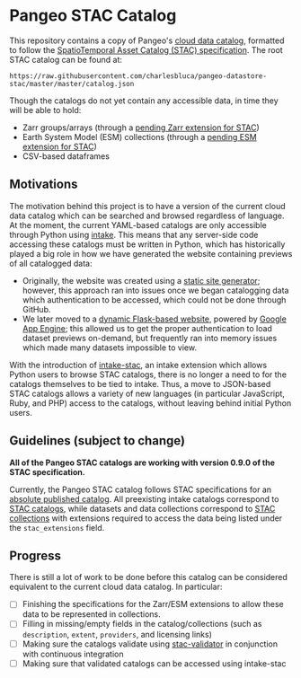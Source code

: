 # Pangeo STAC Catalog
This repository contains a copy of Pangeo's [cloud data catalog](https://github.com/pangeo-data/pangeo-datastore), formatted to follow the [SpatioTemporal Asset Catalog (STAC) specification](https://github.com/radiantearth/stac-spec).
The root STAC catalog can be found at:
```
https://raw.githubusercontent.com/charlesbluca/pangeo-datastore-stac/master/master/catalog.json
```
Though the catalogs do not yet contain any accessible data, in time they will be able to hold:
- Zarr groups/arrays (through a [pending Zarr extension for STAC](https://github.com/radiantearth/stac-spec/issues/781))
- Earth System Model (ESM) collections (through a [pending ESM extension for STAC](https://github.com/ncar/esm-collection-spec/issues/21))
- CSV-based dataframes

## Motivations
The motivation behind this project is to have a version of the current cloud data catalog which can be searched and browsed regardless of language.
At the moment, the current YAML-based catalogs are only accessible through Python using [intake](https://github.com/intake/intake).
This means that any server-side code accessing these catalogs must be written in Python, which has historically played a big role in how we have generated the website containing previews of all catalogged data:
- Originally, the website was created using a [static site generator](https://github.com/pangeo-data/pangeo-datastore/blob/master/build_catalog_rst.py); however, this approach ran into issues once we began catalogging data which authentication to be accessed, which could not be done through GitHub.
- We later moved to a [dynamic Flask-based website](https://github.com/pangeo-data/pangeo-datastore-flask/), powered by [Google App Engine](https://cloud.google.com/appengine); this allowed us to get the proper authentication to load dataset previews on-demand, but frequently ran into memory issues which made many datasets impossible to view.

With the introduction of [intake-stac](https://github.com/pangeo-data/intake-stac), an intake extension which allows Python users to browse STAC catalogs, there is no longer a need to for the catalogs themselves to be tied to intake.
Thus, a move to JSON-based STAC catalogs allows a variety of new languages (in particular JavaScript, Ruby, and PHP) access to the catalogs, without leaving behind initial Python users.

## Guidelines (subject to change)
**All of the Pangeo STAC catalogs are working with version 0.9.0 of the STAC specification.**

Currently, the Pangeo STAC catalog follows STAC specifications for an [absolute published catalog](https://github.com/radiantearth/stac-spec/blob/master/best-practices.md#published-catalogs).
All preexisting intake catalogs correspond to [STAC catalogs](https://github.com/radiantearth/stac-spec/tree/master/catalog-spec), while datasets and data collections correspond to [STAC collections](https://github.com/radiantearth/stac-spec/tree/master/collection-spec) with extensions required to access the data being listed under the `stac_extensions` field.

## Progress
There is still a lot of work to be done before this catalog can be considered equivalent to the current cloud data catalog.
In particular:

- [ ] Finishing the specifications for the Zarr/ESM extensions to allow these data to be represented in collections.
- [ ] Filling in missing/empty fields in the catalog/collections (such as `description`, `extent`, `providers`, and licensing links)
- [ ] Making sure the catalogs validate using [stac-validator](https://github.com/sparkgeo/stac-validator) in conjunction with continuous integration
- [ ] Making sure that validated catalogs can be accessed using intake-stac
